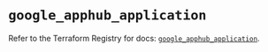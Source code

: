 # `google_apphub_application`

Refer to the Terraform Registry for docs: [`google_apphub_application`](https://registry.terraform.io/providers/hashicorp/google/5.38.0/docs/resources/apphub_application).
